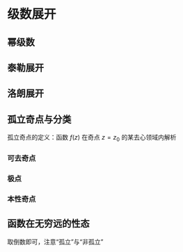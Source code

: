 # 级数展开


## 幂级数


## 泰勒展开


## 洛朗展开


## 孤立奇点与分类
孤立奇点的定义：函数 $f(z)$ 在奇点 $z=z_0$ 的某去心领域内解析

### 可去奇点

### 极点

### 本性奇点


## 函数在无穷远的性态
取倒数即可，注意“孤立”与“非孤立”